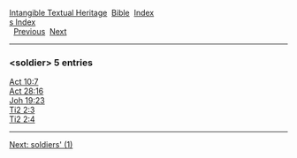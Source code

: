 [Intangible Textual Heritage](../../index)  [Bible](../index) 
[Index](index)   
[s Index](_s_)  
  [Previous](c10657)  [Next](c10659) 

------------------------------------------------------------------------

### &lt;soldier&gt; 5 entries

[Act 10:7](../kjv/act010.htm#007)  
[Act 28:16](../kjv/act028.htm#016)  
[Joh 19:23](../kjv/joh019.htm#023)  
[Ti2 2:3](../kjv/ti2002.htm#003)  
[Ti2 2:4](../kjv/ti2002.htm#004)  

------------------------------------------------------------------------

[Next: soldiers' (1)](c10659)
